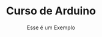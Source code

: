 ---
layout: page
title: Curso de Arduino
hero_image: /images/about-hero.jpg
subtitle: Esse é um Exemplo
callouts: example_callouts


---
